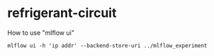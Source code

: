 # refrigerant-circuit

How to use "mlflow ui"

    mlflow ui -h 'ip addr' --backend-store-uri ../mlflow_experiment
